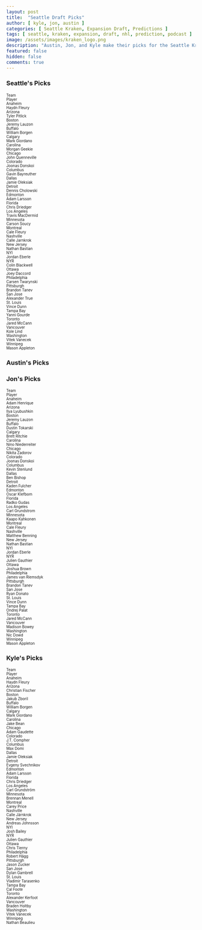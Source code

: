 ```yaml
---
layout: post
title:  "Seattle Draft Picks"
author: [ kyle, jon, austin ]
categories: [ Seattle Kraken, Expansion Draft, Predictions ]
tags: [ seattle, kraken, expansion, draft, nhl, prediction, podcast ]
image: /assets/images/kraken_logo.png
description: "Austin, Jon, and Kyle make their picks for the Seattle Kraken expansion draft. How much will Ron Francis agree with us?"
featured: false
hidden: false
comments: true
---
```


<div class="row">
  <div class="col-sm-12 col-md-6 col-lg-3">
    <div class="row">
    <h3>Seattle's Picks</h3>
</div>
<div class="row">
    <div class="div div-bordered div-hover div-condensed" style='font-size:70%'>
        <div class="row">
            <div class="col mx-0">
                Team
            </div>
            <div class="col mx-0">
                Player
            </div>
        </div>
        <div class="row">
            <div class="col mx-0">
                Anaheim
            </div>
            <div class="col mx-0">
                Haydn Fleury
            </div>
        </div>
        <div class="row">
            <div class="col mx-0">
                Arizona
            </div>
            <div class="col mx-0">
                Tyler Pitlick
            </div>
        </div>
        <div class="row">
            <div class="col mx-0">
                Boston
            </div>
            <div class="col mx-0">
                Jeremy Lauzon
            </div>
        </div>
        <div class="row">
            <div class="col mx-0">
                Buffalo
            </div>
            <div class="col mx-0">
                William Borgen
            </div>
        </div>
        <div class="row">
            <div class="col mx-0">
                Calgary
            </div>
            <div class="col mx-0">
                Mark Giordano
            </div>
        </div>
        <div class="row">
            <div class="col mx-0">
                Carolina
            </div>
            <div class="col mx-0">
                Morgan Geekie
            </div>
        </div>
        <div class="row">
            <div class="col mx-0">
                Chicago
            </div>
            <div class="col mx-0">
                John Quenneville
            </div>
        </div>
        <div class="row">
            <div class="col mx-0">
                Colorado
            </div>
            <div class="col mx-0">
                Joonas Donskoi
            </div>
        </div>
        <div class="row">
            <div class="col mx-0">
                Columbus
            </div>
            <div class="col mx-0">
                Gavin Bayreuther
            </div>
        </div>
        <div class="row">
            <div class="col mx-0">
                Dallas
            </div>
            <div class="col mx-0">
                Jamie Oleksiak
            </div>
        </div>
        <div class="row">
            <div class="col mx-0">
                Detroit
            </div>
            <div class="col mx-0">
                Dennis Cholowski
            </div>
        </div>
        <div class="row">
            <div class="col mx-0">
                Edmonton
            </div>
            <div class="col mx-0">
                Adam Larsson
            </div>
        </div>
        <div class="row">
            <div class="col mx-0">
                Florida
            </div>
            <div class="col mx-0">
                Chris Driedger
            </div>
        </div>
        <div class="row">
            <div class="col mx-0">
                Los Angeles
            </div>
            <div class="col mx-0">
                Travis MacDermid
            </div>
        </div>
        <div class="row">
            <div class="col mx-0">
                Minnesota
            </div>
            <div class="col mx-0">
                Carson Soucy
            </div>
        </div>
        <div class="row">
            <div class="col mx-0">
                Montreal
            </div>
            <div class="col mx-0">
                Cale Fleury
            </div>
        </div>
        <div class="row">
            <div class="col mx-0">
                Nashville
            </div>
            <div class="col mx-0">
                Calle Jarnkrok
            </div>
        </div>
        <div class="row">
            <div class="col mx-0">
                New Jersey
            </div>
            <div class="col mx-0">
                Nathan Bastian
            </div>
        </div>
        <div class="row">
            <div class="col mx-0">
                NYI
            </div>
            <div class="col mx-0">
                Jordan Eberle
            </div>
        </div>
        <div class="row">
            <div class="col mx-0">
                NYR
            </div>
            <div class="col mx-0">
                Colin Blackwell
            </div>
        </div>
        <div class="row">
            <div class="col mx-0">
                Ottawa
            </div>
            <div class="col mx-0">
                Joey Daccord
            </div>
        </div>
        <div class="row">
            <div class="col mx-0">
                Philadelphia
            </div>
            <div class="col mx-0">
                Carsen Twarynski
            </div>
        </div>
        <div class="row">
            <div class="col mx-0">
                Pittsburgh
            </div>
            <div class="col mx-0">
                Brandon Tanev
            </div>
        </div>
        <div class="row">
            <div class="col mx-0">
                San Jose
            </div>
            <div class="col mx-0">
                Alexander True
            </div>
        </div>
        <div class="row">
            <div class="col mx-0">
                St. Louis
            </div>
            <div class="col mx-0">
                Vince Dunn
            </div>
        </div>
        <div class="row">
            <div class="col mx-0">
                Tampa Bay
            </div>
            <div class="col mx-0">
                Yanni Gourde
            </div>
        </div>
        <div class="row">
            <div class="col mx-0">
                Toronto
            </div>
            <div class="col mx-0">
                Jared McCann
            </div>
        </div>
        <div class="row">
            <div class="col mx-0">
                Vancouver
            </div>
            <div class="col mx-0">
                Kole Lind
            </div>
        </div>
        <div class="row">
            <div class="col mx-0">
                Washington
            </div>
            <div class="col mx-0">
                Vitek Vanecek
            </div>
        </div>
        <div class="row">
            <div class="col mx-0">
                Winnipeg
            </div>
            <div class="col mx-0">
                Mason Appleton
            </div>
        </div>
</div>
    </div>
  </div>
  
  <div class="col-sm-12 col-md-6 col-lg-3">
    <h3>Austin's Picks</h3>
  </div>

  <div class="col-sm-12 col-md-6 col-lg-3">
    <div class="row">
      <h3>Jon's Picks</h3>
    </div>
    <div class="row">
      <div class="div div-bordered div-hover div-condensed" style='font-size:70%'>
  <div class="row">
    <div class="col">
      Team
    </div>
    <div class="col">
      Player
    </div>
  </div>
  <div class="row">
    <div class="col">
      Anaheim
    </div>
    <div class="col">
      Adam Henrique
    </div>
  </div>
  <div class="row">
    <div class="col">
      Arizona
    </div>
    <div class="col">
      Ilya Lyubushkin
    </div>
  </div>
  <div class="row">
    <div class="col">
      Boston
    </div>
    <div class="col">
      Jeremy Lauzon
    </div>
  </div>
  <div class="row">
    <div class="col">
      Buffalo
    </div>
    <div class="col">
      Dustin Tokarski
    </div>
  </div>
  <div class="row">
    <div class="col">
      Calgary
    </div>
    <div class="col">
      Brett Ritchie
    </div>
  </div>
  <div class="row">
    <div class="col">
      Carolina
    </div>
    <div class="col">
      Nino Niederreiter
    </div>
  </div>
  <div class="row">
    <div class="col">
      Chicago
    </div>
    <div class="col">
      Nikita Zadorov
    </div>
  </div>
  <div class="row">
    <div class="col">
      Colorado
    </div>
    <div class="col">
      Joonas Donskoi
    </div>
  </div>
  <div class="row">
    <div class="col">
      Columbus
    </div>
    <div class="col">
      Kevin Stenlund
    </div>
  </div>
  <div class="row">
    <div class="col">
      Dallas
    </div>
    <div class="col">
      Ben Bishop
    </div>
  </div>
  <div class="row">
    <div class="col">
      Detroit
    </div>
    <div class="col">
      Kaden Fulcher
    </div>
  </div>
  <div class="row">
    <div class="col">
      Edmonton
    </div>
    <div class="col">
      Oscar Klefbom
    </div>
  </div>
  <div class="row">
    <div class="col">
      Florida
    </div>
    <div class="col">
      Radko Gudas
    </div>
  </div>
  <div class="row">
    <div class="col">
      Los Angeles
    </div>
    <div class="col">
      Carl Grundstrom
    </div>
  </div>
  <div class="row">
    <div class="col">
      Minnesota
    </div>
    <div class="col">
      Kaapo Kahkonen
    </div>
  </div>
  <div class="row">
    <div class="col">
      Montreal
    </div>
    <div class="col">
      Cale Fleury
    </div>
  </div>
  <div class="row">
    <div class="col">
      Nashville
    </div>
    <div class="col">
      Matthew Benning
    </div>
  </div>
  <div class="row">
    <div class="col">
      New Jersey
    </div>
    <div class="col">
      Nathan Bastian
    </div>
  </div>
  <div class="row">
    <div class="col">
      NYI
    </div>
    <div class="col">
      Jordan Eberle
    </div>
  </div>
  <div class="row">
    <div class="col">
      NYR
    </div>
    <div class="col">
      Julien Gauthier
    </div>
  </div>
  <div class="row">
    <div class="col">
      Ottawa
    </div>
    <div class="col">
      Joshua Brown
    </div>
  </div>
  <div class="row">
    <div class="col">
      Philadelphia
    </div>
    <div class="col">
      James van Riemsdyk
    </div>
  </div>
  <div class="row">
    <div class="col">
      Pittsburgh
    </div>
    <div class="col">
      Brandon Tanev
    </div>
  </div>
  <div class="row">
    <div class="col">
      San Jose
    </div>
    <div class="col">
      Ryan Donato
    </div>
  </div>
  <div class="row">
    <div class="col">
      St. Louis
    </div>
    <div class="col">
      Vince Dunn
    </div>
  </div>
  <div class="row">
    <div class="col">
      Tampa Bay
    </div>
    <div class="col">
      Ondrej Palat
    </div>
  </div>
  <div class="row">
    <div class="col">
      Toronto
    </div>
    <div class="col">
      Jared McCann
    </div>
  </div>
  <div class="row">
    <div class="col">
      Vancouver
    </div>
    <div class="col">
      Madison Bowey
    </div>
  </div>
  <div class="row">
    <div class="col">
      Washington
    </div>
    <div class="col">
      Nic Dowd
    </div>
  </div>
  <div class="row">
    <div class="col">
      Winnipeg
    </div>
    <div class="col">
      Mason Appleton
    </div>
  </div>
</div>
    </div>
  </div>

  <div class="col-sm-12 col-md-6 col-lg-3">
    <div class="row">
      <h3>Kyle's Picks</h3>
    </div>
    <div class="row">
      <!-- <iframe src="https://docs.google.com/spreadsheets/d/e/2PACX-1vRBTHAZ8VJG3FuP4tWjsPI2zwYvb1ahDuBsgGTksQLQEGolF8W2Mi7xZJmLO_4tVoYZjArqMUFC8HWE/pubhtml?widget=true&amp;headers=false" height="770"></iframe> -->
      <div class="div div-bordered div-hover div-condensed" style='font-size:70%'>
  <div class="row">
    <div class="col">
      Team
    </div>
    <div class="col">
      Player
    </div>
  </div>
  <div class="row">
    <div class="col">
      Anaheim
    </div>
    <div class="col">
      Haydn Fleury
    </div>
  </div>
  <div class="row">
    <div class="col">
      Arizona
    </div>
    <div class="col">
      Christian Fischer
    </div>
  </div>
  <div class="row">
    <div class="col">
      Boston
    </div>
    <div class="col">
      Jakub Zboril
    </div>
  </div>
  <div class="row">
    <div class="col">
      Buffalo
    </div>
    <div class="col">
      William Borgen
    </div>
  </div>
  <div class="row">
    <div class="col">
      Calgary
    </div>
    <div class="col">
      Mark Giordano
    </div>
  </div>
  <div class="row">
    <div class="col">
      Carolina
    </div>
    <div class="col">
      Jake Bean
    </div>
  </div>
  <div class="row">
    <div class="col">
      Chicago
    </div>
    <div class="col">
      Adam Gaudette
    </div>
  </div>
  <div class="row">
    <div class="col">
      Colorado
    </div>
    <div class="col">
      J.T. Compher
    </div>
  </div>
  <div class="row">
    <div class="col">
      Columbus
    </div>
    <div class="col">
      Max Domi
    </div>
  </div>
  <div class="row">
    <div class="col">
      Dallas
    </div>
    <div class="col">
      Jamie Oleksiak
    </div>
  </div>
  <div class="row">
    <div class="col">
      Detroit
    </div>
    <div class="col">
      Evgeny Svechnikov
    </div>
  </div>
  <div class="row">
    <div class="col">
      Edmonton
    </div>
    <div class="col">
      Adam Larsson
    </div>
  </div>
  <div class="row">
    <div class="col">
      Florida
    </div>
    <div class="col">
      Chris Driedger
    </div>
  </div>
  <div class="row">
    <div class="col">
      Los Angeles
    </div>
    <div class="col">
      Carl Grundström
    </div>
  </div>
  <div class="row">
    <div class="col">
      Minnesota
    </div>
    <div class="col">
      Brennan Menell
    </div>
  </div>
  <div class="row">
    <div class="col">
      Montreal
    </div>
    <div class="col">
      Carey Price
    </div>
  </div>
  <div class="row">
    <div class="col">
      Nashville
    </div>
    <div class="col">
      Calle Järnkrok
    </div>
  </div>
  <div class="row">
    <div class="col">
      New Jersey
    </div>
    <div class="col">
      Andreas Johnsson
    </div>
  </div>
  <div class="row">
    <div class="col">
      NYI
    </div>
    <div class="col">
      Josh Bailey
    </div>
  </div>
  <div class="row">
    <div class="col">
      NYR
    </div>
    <div class="col">
      Julien Gauthier
    </div>
  </div>
  <div class="row">
    <div class="col">
      Ottawa
    </div>
    <div class="col">
      Chris Tierny
    </div>
  </div>
  <div class="row">
    <div class="col">
      Philadelphia
    </div>
    <div class="col">
      Robert Hägg
    </div>
  </div>
  <div class="row">
    <div class="col">
      Pittsburgh
    </div>
    <div class="col">
      Jason Zucker
    </div>
  </div>
  <div class="row">
    <div class="col">
      San Jose
    </div>
    <div class="col">
      Dylan Gambrell
    </div>
  </div>
  <div class="row">
    <div class="col">
      St. Louis
    </div>
    <div class="col">
      Vladimir Tarasenko
    </div>
  </div>
  <div class="row">
    <div class="col">
      Tampa Bay
    </div>
    <div class="col">
      Cal Foote
    </div>
  </div>
  <div class="row">
    <div class="col">
      Toronto
    </div>
    <div class="col">
      Alexander Kerfoot
    </div>
  </div>
  <div class="row">
    <div class="col">
      Vancouver
    </div>
    <div class="col">
      Braden Holtby
    </div>
  </div>
  <div class="row">
    <div class="col">
      Washington
    </div>
    <div class="col">
      Vitek Vanecek
    </div>
  </div>
  <div class="row">
    <div class="col">
      Winnipeg
    </div>
    <div class="col">
      Nathan Beaulieu
    </div>
  </div>
</div>
    </div>
  </div>
</div>
